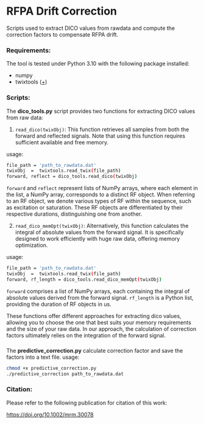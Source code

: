 
# RFPA Drift Correction
Scripts used to extract DICO values from rawdata and compute the correction factors to compensate RFPA drift. 

### Requirements:
The tool is tested under Python 3.10 with the following package installed:

 - numpy
 - twixtools ([+](https://github.com/pehses/twixtools))

### Scripts:
The **dico_tools.py** script provides two functions for extracting DICO values from raw data:

1) `read_dico(twixObj)`: This function retrieves all samples from both the forward and reflected signals. Note that using this function requires sufficient available and free memory.

usage:
```bash
file_path = 'path_to_rawdata.dat'
twixObj  =  twixtools.read_twix(file_path)
forward, reflect = dico_tools.read_dico(twixObj)
```
`forward` and `reflect` represent lists of NumPy arrays, where each element in the list, a NumPy array, corresponds to a distinct RF object. When referring to an RF object, we denote various types of RF within the sequence, such as excitation or saturation. These RF objects are differentiated by their respective durations, distinguishing one from another.


2) `read_dico_memOpt(twixObj)`: Alternatively, this function calculates the integral of absolute values from the forward signal. It is specifically designed to work efficiently with huge raw data, offering memory optimization.

usage:
```bash
file_path = 'path_to_rawdata.dat'
twixObj  =  twixtools.read_twix(file_path)
forward, rf_length = dico_tools.read_dico_memOpt(twixObj)
```
`forward` comprises a list of NumPy arrays, each containing the integral of absolute values derived from the forward signal. `rf_length` is a Python list, providing the duration of RF objects in us.

These functions offer different approaches for extracting dico values, allowing you to choose the one that best suits your memory requirements and the size of your raw data. In our approach, the calculation of correction factors ultimately relies on the integration of the forward signal. 

### 
The **predictive_correction.py** calculate correction factor and save the factors into a text file.
usage:
```bash
chmod +x predictive_correction.py
./predictive_correction path_to_rawdata.dat
```
### Citation:
Please refer to the following publication for citation of this work:

https://doi.org/10.1002/mrm.30078
